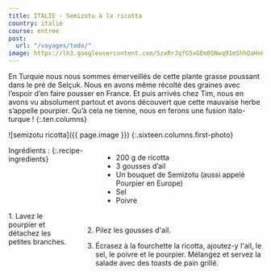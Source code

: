 ```yaml
---
title: ITALIE - Semizotu à la ricotta
country: italie
course: entree
post:
  url: "/voyages/todo/"
image: https://lh3.googleusercontent.com/SzxRrJqfG5xGEm0SNwq91mShhQaHnOjJs9dI1kS-hL2Qfu34DvqmzHT_8y6hDZkqQoPtVfZ-G93dtn_HEfbg3VkVEvhW25rakLat6iUyZvTst-2OdPc-6A1y2S_0ZrfnhUbyBJTW3F5ZaB1zsFi7xbhXzrLoS1ewjiEzhQ3GWiLtozQ4gQtIL086nTJxd6BVPQzRVN47iavkJJiLjjOrJ0Ewt_xUpkKt70wjHLAYg-efMZvEF9NBx3Zassyzy0WQCvg2KeZR834o7VSB4jIlvEFDPoGNbI-vhaihEgOi2vGQKqz6GpsW0a605-ldxfWq-nTI8opVQBVAMFvDUZ6lTxeisUw94nL_xlnn-BLH22bTzOfn4ws7Hyt_cL69KRb56eiydCAakWAoUotSWEXNhp9PxdF2uKl7H-RpHPfN7f_eFiG64GjK_3WT5lmMe5UdWVbsiKwvwEziy_ntAjppYUmg48HPEY6nBeC47BrA-aBvryyF4MP2c_AdqCSDiG4_BhD73k02c4mbMpzhvGqv-d-D-SXfOd9MmHb2ZyR3ahixSOFLm3_MpAH9OalkRsyfb4gbeA6PEgxstIgwZH1mOm5XE27vCpb8LiFU_PiOBcKhRY3AJJvUuxAu0Ye65PNImzDq3IUg_XBijoafb749wkyLGFdk3wfrK7Gy_1zGsLRWUr8AxErzW6nPNP9fDGmFXHdsxarnq8zlxruY0pfEhTTVtizcNcsH85bBwURztJjURTDS=w900
---
```


En Turquie nous nous sommes émerveillés de cette plante grasse poussant dans le pré de Selçuk. Nous en avons même récolté des graines avec l’espoir d’en faire pousser en France. Et puis arrivés chez Tim, nous en avons vu absolument partout et avons découvert que cette mauvaise herbe s’appelle pourpier. Qu’à cela ne tienne, nous en ferons une fusion italo-turque !
{:.ten.columns}
<!--fin extrait-->

![semizotu ricotta]({{ page.image }})
{:.sixteen.columns.first-photo}

<div class="four columns" markdown="1">
Ingrédients :
{:.recipe-ingredients}

- 200 g de ricotta
- 3 gousses d’ail
- Un bouquet de Semizotu (aussi appelé Pourpier en Europe)
- Sel
- Poivre
</div>

<div class="ten columns" markdown="1">
1. Lavez le pourpier et détachez les petites branches.

2. Pilez les gousses d'ail.

3. Écrasez à la fourchette la ricotta, ajoutez-y l'ail, le sel, le poivre et le pourpier. Mélangez et servez la salade avec des toasts de pain grillé.
</div>
